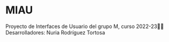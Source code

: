 # MIAU
Proyecto de Interfaces de Usuario del grupo M, curso 2022-23🐱‍👤
Desarrolladores:
Nuria Rodríguez Tortosa
